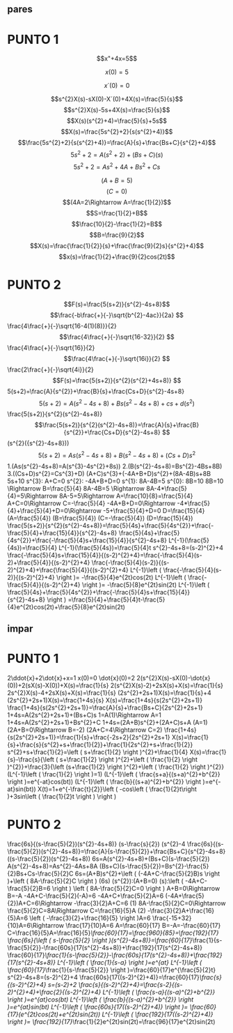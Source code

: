 ## pares
# PUNTO 1


$$x"+4x=5$$ 

$$x(0)=5$$           

$$x´(0)=0$$

$$s^{2}X(s)-sX(0)-X´(0)+4X(s)=\frac{5}{s}$$
$$s^{2}X(s)-5s+4X(s)=\frac{5}{s}$$
$$X(s)(s^{2}+4)=\frac{5}{s}+5s$$
$$X(s)=\frac{5s^{2}+2}{s(s^{2}+4)}$$
$$\frac{5s^{2}+2}{s(s^{2}+4)}=\frac{A}{s}+\frac{Bs+C}{s^{2}+4}$$
$$5s^{2}+2=A(s^{2}+2)+(Bs+C)(s)$$
$$5s^{2}+2=As^{2}+4A+Bs^{2}+Cs$$

$$(A+B=5)$$
$$(C=0)$$
$$(4A=2\Rightarrow A=\frac{1}{2})$$
$$S=\frac{1}{2}+B$$
$$\frac{10}{2}-\frac{1}{2}=B$$
$$B=\frac{9}{2}$$
$$X(s)=\frac{\frac{1}{2}}{s}+\frac{\frac{9}{2}s}{s^{2}+4}$$
$$x(s)=\frac{1}{2}+\frac{9}{2}cos(2t)$$

# PUNTO 2
$$F(s)=\frac{5(s+2)}{s^{2}-4s+8}$$
$$\frac{-b\frac{+}{-}\sqrt{b^{2}-4ac}}{2a}
$$\frac{4\frac{+}{-}\sqrt{16-4(1)(8)}}{2}
$$\frac{4\frac{+}{-}\sqrt{16-32}}{2}
$$\frac{4\frac{+}{-}\sqrt{16}}{2}
$$\frac{4\frac{+}{-}\sqrt{16i}}{2}
$$\frac{2\frac{+}{-}\sqrt{4i}}{2}
$$F(s)=\frac{5(s+2)}{s^{2}(s^{2}+4s+8)}
$$5(s+2)=\frac{A}{s^{2}}+\frac{B}{s}+\frac{Cs+D}{s^{2}-4s+8}
$$5(s+2)=A(s^{2}-4s+8)+B{s}(s^{2}-4s+8)+cs+d(s^{2})
$$\frac{5(s+2)}{s^{2}(s^{2}-4s+8)}
$$\frac{5(s+2)}{s^{2}(s^{2}-4s+8)}=\frac{A}{s}+\frac{B}{s^{2}}+\frac{Cs+D}{s^{2}-4s+8}
$$(s^{2}({s^{2}-4s+8}))
$$5(s+2)=As(s^{2}-4s+8)+B(s^{2}-4s+8)+(Cs+D)s^{2}
$$1.(As(s^{2}-4s+8)=A(s^{3}-4s^{2}+8s))
2.(B(s^{2}-4s+8)=Bs^{2}-4Bs+8B)
3.((Cs+D)s^{2}=Cs^{3}+D)
(A+C)s^{3}+(-4A+B+D)s^{2}+(8A-4B)s+8B
5s+10
s^{3}: A+C=0
s^{2}: -4A+B+D=0
s^{1}: 8A-4B=5
s^{0}: 8B=10
8B=10 \Rightarrow B=\frac{5}{4}
8A-4B=5 \Rightarrow 8A-4*\frac{5}{4}=5\Rightarrow 8A-5=5\Rightarrow A=\frac{10}{8}=\frac{5}{4}
A+C=0\Rightarrow C=-\frac{5}{4}
-4A+B+D=0\Rightarrow -4*\frac{5}{4}+\frac{5}{4}+D=0\Rightarrow -5+\frac{5}{4}+D=0
D=\frac{15}{4}
(A=\frac{5}{4})
(B=\frac{5}{4})
(C=-\frac{5}{4})
(D=\frac{15}{4})
\frac{5(s+2)}{s^{2}(s^{2}-4s+8)}=\frac{5}{4s}+\frac{5}{4s^{2}}+\frac{-\frac{5}{4}+\frac{15}{4}}{s^{2}-4s+8}
\frac{5}{4s}+\frac{5}{4s^{2}}+\frac{-\frac{5}{4}s+\frac{15}{4}}{s^{2}-4s+8}
L^{-1}(\frac{5}{4s})=\frac{5}{4}
L^{-1}(\frac{5}{4s})=\frac{5}{4}t
s^{2}-4s+8=(s-2)^{2}+4
\frac{-\frac{5}{4}s+\frac{15}{4}}{(s-2)^{2}+4}=\frac{-\frac{5}{4}(s-2)+\frac{5}{4}}{(s-2)^{2}+4}
\frac{-\frac{5}{4}(s-2)}{(s-2)^{2}+4}+\frac{\frac{5}{4}}{(s-2)^{2}+4}
L^{-1}\left ( \frac{-\frac{5}{4}(s-2)}{(s-2)^{2}+4} \right )= -\frac{5}{4}e^{2t}cos(2t)
L^{-1}\left ( \frac{-\frac{5}{4}}{(s-2)^{2}+4} \right )= -\frac{5}{8}e^{2t}sin(2t)
L^{-1}\left ( \frac{5}{4s}+\frac{5}{4s^{2}}+\frac{-\frac{5}{4}s+\frac{15}{4}}{s^{2}-4s+8} \right ) =\frac{5}{4}+\frac{5}{4}t-\frac{5}{4}e^{2t}cos(2t)+\frac{5}{8}e^{2t}sin(2t)

## impar
# PUNTO 1
2\ddot{x}+2\dot{x}+x=1 
x(0)=0
\dot{x}(0)=2
2(s^{2}X(s)-sX(0)-\dot{x}(0))+2(sX(s)-X(0))+X(s)=\frac{1}{s}
2(s^{2}X(s)-2)+2sX(s)+X(s)=\frac{1}{s}
2s^{2}X(s)-4+2sX(s)+X(s)=\frac{1}{s}
(2s^{2}+2s+1)X(s)=\frac{1}{s}+4
(2s^{2}+2s+1)X(s)=\frac{1+4s}{s}
X(s)=\frac{1+4s}{s(2s^{2}+2s+1)}
\frac{1+4s}{s(2s^{2}+2s+1)}=\frac{A}{s}+\frac{Bs+C}{2s^{2}+2s+1}
1+4s=A(2s^{2}+2s+1)+(Bs+C)s
1=A(1)\Rightarrow A=1
1+4s=A(2s^{2}+2s+1)+Bs^{2}+C
1+4s=(2A+B)s^{2}+(2A+C)s+A
(A=1)
(2A+B=0\Rightarrow B=-2)
(2A+C=4\Rightarrow C=2) 
\frac{1+4s}{s(2s^{2}+2s+1)}=\frac{1}{s}+\frac{-2s+2}{2s^{2}+2s+1}
X(s)=\frac{1}{s}+\frac{s}{s^{2}+s+\frac{1}{2}}+\frac{1}{2s^{2}+s+\frac{1}{2}}
s^{2}+s+\frac{1}{2}=\left ( s+\frac{1}{2} \right )^{2}+\frac{1}{4}
X(s)=\frac{1}{s}-\frac{s}{\left ( s+\frac{1}{2} \right )^{2}+\left ( \frac{1}{2} \right )^{2}}+\frac{3}{\left (s+\frac{1}{2}  \right )^{2}+\left ( \frac{1}{2} \right )^{2}}
(L^{-1}\left ( \frac{1}{2} \right )=1)
(L^{-1}\left ( \frac{s+a}{(s+a)^{2}+b^{2}} \right )=e^{-at}cos(bt))
(L^{-1}\left ( \frac{b}{(s+a)^{2}+b^{2}} \right )=e^{-at}sin(bt))
X(t)=1+e^{-\frac{t}{2}}\left ( -cos\left ( \frac{1}{2}t\right )+3sin\left ( \frac{1}{2}t \right ) \right )

# PUNTO 2

\frac{6s}{(s-\frac{5}{2})(s^{2}-4s+8)}
(s-\frac{s}{2})
(s^{2}-4
\frac{6s}{(s-\frac{5}{2})(s^{2}-4s+8)}=\frac{A}{s-\frac{5}{2}}+\frac{Bs+C}{s^{2}-4s+8}
((s-\frac{5}{2})(s^{2}-4s+8))
6s=A(s^{2}-4s+8)+(Bs+C)(s-\frac{5}{2})
A(s^{2}-4s+8)=As^{2}-4As+8A
(Bs+C)(s-\frac{5}{2})=Bs^{2}-\frac{5}{2}Bs+Cs-\frac{5}{2}C
6s=(A+B)s^{2}+\left ( (-4A+C-\frac{5}{2}B)s \right )+\left ( 8A-\frac{5}{2}C \right )
(6s)
(s^{2}):(A+B=0)
(s):\left ( -4A+C-\frac{5}{2}B=6  \right )
\left ( 8A-\frac{5}{2}C=0 \right ) 
A+B=0\Rightarrow B=-A
-4A+C-\frac{5}{2}(-A)=6
-4A+C+\frac{5}{2}A=6
(-4A+\frac{5}{2})A+C=6\Rightarrow -\frac{3}{2}A+C=6   (1)
8A-\frac{5}{2}C=0\Rightarrow \frac{5}{2}C=8A\Rightarrow C=\frac{16}{5}A           (2)
-\frac{3}{2}A+\frac{16}{5}A=6
\left ( -\frac{3}{2}+\frac{16}{5} \right )A=6
\frac{-15+32}{10}A=6\Rightarrow \frac{17}{10}A=6
A=\frac{60}{17}
B=-A=-\frac{60}{17}
C=\frac{16}{5}A=\frac{16}{5}*\frac{60}{17}=\frac{960}{85}=\frac{192}{17}
\frac{6s}{\left ( s-\frac{5}{2} \right )(s^{2}-4s+8)}=\frac{60}{17}*\frac{1}{s-\frac{5}{2}}-\frac{60s}{17(s^{2}-4s+8)}+\frac{192}{17(s^{2}-4s+8)}
\frac{60}{17}*\frac{1}{s-\frac{5}{2}}-\frac{60s}{17(s^{2}-4s+8)}+\frac{192}{17(s^{2}-4s+8)}
L^{-1}\left ( \frac{1}{s-a} \right )=e^{at}
L^{-1}\left ( \frac{60}{17}*\frac{1}{s-\frac{5}{2}} \right )=\frac{60}{17}e^{\frac{5}{2}t}
s^{2}-4s+8=(s-2)^{2}+4
\frac{60s}{17((s-2)^{2}+4)}=\frac{60}{17}*\frac{s}{(s-2)^{2}+4}
s=(s-2)+2
\frac{s}{(s-2)^{2}+4}=\frac{s-2}{(s-2)^{2}+4}+\frac{2}{(s-2)^{2}+4}
L^{-1}\left ( \frac{s-a}{(s-a)^{2}+b^{2}} \right )=e^{at}cos(bt)
L^{-1}\left ( \frac{b}{(s-a)^{2}+b^{2}} \right )=e^{at}sin(bt)
L^{-1}\left ( \frac{60s}{17((s-2)^{2}+4)} \right )= \frac{60}{17}(e^{2t}cos(2t)+e^{2t}sin(2t))
L^{-1}\left ( \frac{192}{17((s-2)^{2}+4)} \right )= \frac{192}{17}*\frac{1}{2}e^{2t}sin(2t)=\frac{96}{17}e^{2t}sin(2t)


























